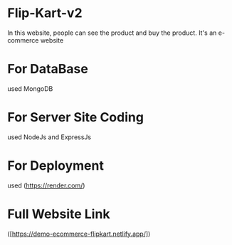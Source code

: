 # Flip-Kart-v2
In this website, people can see the product and buy the product. It's an e-commerce website
# For DataBase
used MongoDB
# For Server Site Coding
used NodeJs and ExpressJs
# For Deployment
used (https://render.com/)
# Full Website Link
([https://demo-ecommerce-flipkart.netlify.app/])
